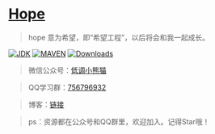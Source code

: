 <h1><a href="#">Hope</a></h1>

>hope 意为希望，即“希望工程”，以后将会和我一起成长。

[![JDK](https://img.shields.io/badge/JDK-1.8-yellow.svg)](#)
[![MAVEN](https://img.shields.io/maven-central/v/org.apache.maven/apache-maven.svg)](#)
[![Downloads](https://img.shields.io/eclipse-marketplace/dt/notepad4e.svg)](#)

>微信公众号：[低调小熊猫](https://mp.weixin.qq.com/s/l5t8WSCG_-shiD4BPpLYiw) 

>QQ学习群：[756796932](https://jq.qq.com/?_wv=1027&k=5keAeWA) 

>博客：[链接](https://blog.csdn.net/aodeng110)

>ps：资源都在公众号和QQ群里，欢迎加入。记得Star哦！